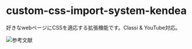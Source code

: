 # custom-css-import-system-kendea
好きなwebページにCSSを適応する拡張機能です。Classi &amp; YouTube対応。　

![参考文献](https://hira.page/blog/201809_chrome-stylize)
